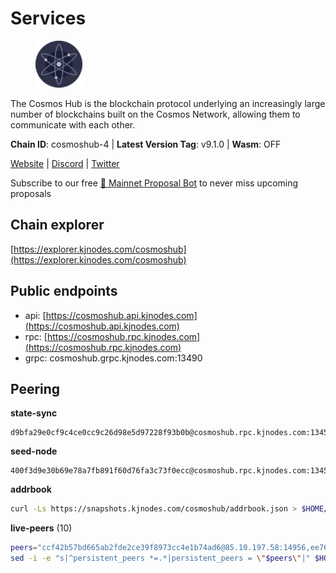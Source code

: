 # Services

<figure><img src="https://raw.githubusercontent.com/kj89/cosmos-images/main/logos/cosmoshub.png" alt=""><figcaption></figcaption></figure>

The Cosmos Hub is the blockchain protocol underlying an  increasingly large number of blockchains built on the  Cosmos Network, allowing them to communicate with each other.

**Chain ID**: cosmoshub-4 | **Latest Version Tag**: v9.1.0 | **Wasm**: OFF

[Website](https://hub.cosmos.network) | [Discord](https://discord.gg/cosmosnetwork) | [Twitter](https://twitter.com/cosmoshub)



Subscribe to our free [🤖 Mainnet Proposal Bot](https://t.me/kjnodes_proposal_bot) to never miss upcoming proposals


## Chain explorer
[https://explorer.kjnodes.com/cosmoshub](https://explorer.kjnodes.com/cosmoshub)

## Public endpoints

* api: [https://cosmoshub.api.kjnodes.com](https://cosmoshub.api.kjnodes.com)
* rpc: [https://cosmoshub.rpc.kjnodes.com](https://cosmoshub.rpc.kjnodes.com)
* grpc: cosmoshub.grpc.kjnodes.com:13490

## Peering

**state-sync**

```text
d9bfa29e0cf9c4ce0cc9c26d98e5d97228f93b0b@cosmoshub.rpc.kjnodes.com:13456
```

**seed-node**

```text
400f3d9e30b69e78a7fb891f60d76fa3c73f0ecc@cosmoshub.rpc.kjnodes.com:13459
```

**addrbook**
```bash
curl -Ls https://snapshots.kjnodes.com/cosmoshub/addrbook.json > $HOME/.gaia/config/addrbook.json
```

**live-peers** (10)
```bash
peers="ccf42b57bd665ab2fde2ce39f8973cc4e1b74ad6@85.10.197.58:14956,ee767901f4a7eaf44603ef0a5b6e5edac118ba1e@74.118.136.149:26656,7b15dce221b13ca353187b4f7219a94db6b71ad3@185.119.118.109:2000,c1e437f73b8889b78ea34981e7c349157ad80284@107.135.15.66:26656,1da54d20c7339713f1d6d28dd2117087dd33d0ca@5.9.59.145:26656,6ecca845883e9273062ee515d2657080e6539d9e@65.109.32.148:26726,1cce99042f884d669e7287e3e362bff8e385c63e@46.4.79.183:26726,64a0909aa38311baaba615c6299a4ca9d27fd7ef@44.209.21.229:26656,5922a85c9c4b8cfc582afd04404c90ef581882fc@193.34.212.166:29656,d9bfa29e0cf9c4ce0cc9c26d98e5d97228f93b0b@65.109.88.38:13456"
sed -i -e "s|^persistent_peers *=.*|persistent_peers = \"$peers\"|" $HOME/.gaia/config/config.toml
```
